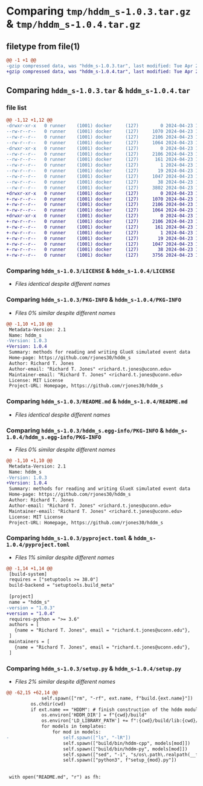 # Comparing `tmp/hddm_s-1.0.3.tar.gz` & `tmp/hddm_s-1.0.4.tar.gz`

## filetype from file(1)

```diff
@@ -1 +1 @@
-gzip compressed data, was "hddm_s-1.0.3.tar", last modified: Tue Apr 23 14:32:09 2024, max compression
+gzip compressed data, was "hddm_s-1.0.4.tar", last modified: Tue Apr 23 14:43:46 2024, max compression
```

## Comparing `hddm_s-1.0.3.tar` & `hddm_s-1.0.4.tar`

### file list

```diff
@@ -1,12 +1,12 @@
-drwxr-xr-x   0 runner    (1001) docker     (127)        0 2024-04-23 14:32:09.452741 hddm_s-1.0.3/
--rw-r--r--   0 runner    (1001) docker     (127)     1070 2024-04-23 14:32:06.000000 hddm_s-1.0.3/LICENSE
--rw-r--r--   0 runner    (1001) docker     (127)     2106 2024-04-23 14:32:09.452741 hddm_s-1.0.3/PKG-INFO
--rw-r--r--   0 runner    (1001) docker     (127)     1064 2024-04-23 14:32:06.000000 hddm_s-1.0.3/README.md
-drwxr-xr-x   0 runner    (1001) docker     (127)        0 2024-04-23 14:32:09.452741 hddm_s-1.0.3/hddm_s.egg-info/
--rw-r--r--   0 runner    (1001) docker     (127)     2106 2024-04-23 14:32:09.000000 hddm_s-1.0.3/hddm_s.egg-info/PKG-INFO
--rw-r--r--   0 runner    (1001) docker     (127)      161 2024-04-23 14:32:09.000000 hddm_s-1.0.3/hddm_s.egg-info/SOURCES.txt
--rw-r--r--   0 runner    (1001) docker     (127)        1 2024-04-23 14:32:09.000000 hddm_s-1.0.3/hddm_s.egg-info/dependency_links.txt
--rw-r--r--   0 runner    (1001) docker     (127)       19 2024-04-23 14:32:09.000000 hddm_s-1.0.3/hddm_s.egg-info/top_level.txt
--rw-r--r--   0 runner    (1001) docker     (127)     1047 2024-04-23 14:32:06.000000 hddm_s-1.0.3/pyproject.toml
--rw-r--r--   0 runner    (1001) docker     (127)       38 2024-04-23 14:32:09.452741 hddm_s-1.0.3/setup.cfg
--rw-r--r--   0 runner    (1001) docker     (127)     3802 2024-04-23 14:32:06.000000 hddm_s-1.0.3/setup.py
+drwxr-xr-x   0 runner    (1001) docker     (127)        0 2024-04-23 14:43:46.937751 hddm_s-1.0.4/
+-rw-r--r--   0 runner    (1001) docker     (127)     1070 2024-04-23 14:43:43.000000 hddm_s-1.0.4/LICENSE
+-rw-r--r--   0 runner    (1001) docker     (127)     2106 2024-04-23 14:43:46.937751 hddm_s-1.0.4/PKG-INFO
+-rw-r--r--   0 runner    (1001) docker     (127)     1064 2024-04-23 14:43:43.000000 hddm_s-1.0.4/README.md
+drwxr-xr-x   0 runner    (1001) docker     (127)        0 2024-04-23 14:43:46.937751 hddm_s-1.0.4/hddm_s.egg-info/
+-rw-r--r--   0 runner    (1001) docker     (127)     2106 2024-04-23 14:43:46.000000 hddm_s-1.0.4/hddm_s.egg-info/PKG-INFO
+-rw-r--r--   0 runner    (1001) docker     (127)      161 2024-04-23 14:43:46.000000 hddm_s-1.0.4/hddm_s.egg-info/SOURCES.txt
+-rw-r--r--   0 runner    (1001) docker     (127)        1 2024-04-23 14:43:46.000000 hddm_s-1.0.4/hddm_s.egg-info/dependency_links.txt
+-rw-r--r--   0 runner    (1001) docker     (127)       19 2024-04-23 14:43:46.000000 hddm_s-1.0.4/hddm_s.egg-info/top_level.txt
+-rw-r--r--   0 runner    (1001) docker     (127)     1047 2024-04-23 14:43:43.000000 hddm_s-1.0.4/pyproject.toml
+-rw-r--r--   0 runner    (1001) docker     (127)       38 2024-04-23 14:43:46.937751 hddm_s-1.0.4/setup.cfg
+-rw-r--r--   0 runner    (1001) docker     (127)     3756 2024-04-23 14:43:43.000000 hddm_s-1.0.4/setup.py
```

### Comparing `hddm_s-1.0.3/LICENSE` & `hddm_s-1.0.4/LICENSE`

 * *Files identical despite different names*

### Comparing `hddm_s-1.0.3/PKG-INFO` & `hddm_s-1.0.4/PKG-INFO`

 * *Files 0% similar despite different names*

```diff
@@ -1,10 +1,10 @@
 Metadata-Version: 2.1
 Name: hddm_s
-Version: 1.0.3
+Version: 1.0.4
 Summary: methods for reading and writing GlueX simulated event data
 Home-page: https://github.com/rjones30/hddm_s
 Author: Richard T. Jones
 Author-email: "Richard T. Jones" <richard.t.jones@uconn.edu>
 Maintainer-email: "Richard T. Jones" <richard.t.jones@uconn.edu>
 License: MIT License
 Project-URL: Homepage, https://github.com/rjones30/hddm_s
```

### Comparing `hddm_s-1.0.3/README.md` & `hddm_s-1.0.4/README.md`

 * *Files identical despite different names*

### Comparing `hddm_s-1.0.3/hddm_s.egg-info/PKG-INFO` & `hddm_s-1.0.4/hddm_s.egg-info/PKG-INFO`

 * *Files 0% similar despite different names*

```diff
@@ -1,10 +1,10 @@
 Metadata-Version: 2.1
 Name: hddm_s
-Version: 1.0.3
+Version: 1.0.4
 Summary: methods for reading and writing GlueX simulated event data
 Home-page: https://github.com/rjones30/hddm_s
 Author: Richard T. Jones
 Author-email: "Richard T. Jones" <richard.t.jones@uconn.edu>
 Maintainer-email: "Richard T. Jones" <richard.t.jones@uconn.edu>
 License: MIT License
 Project-URL: Homepage, https://github.com/rjones30/hddm_s
```

### Comparing `hddm_s-1.0.3/pyproject.toml` & `hddm_s-1.0.4/pyproject.toml`

 * *Files 1% similar despite different names*

```diff
@@ -1,14 +1,14 @@
 [build-system]
 requires = ["setuptools >= 38.0"]
 build-backend = "setuptools.build_meta"
 
 [project]
 name = "hddm_s"
-version = "1.0.3"
+version = "1.0.4"
 requires-python = ">= 3.6"
 authors = [
   {name = "Richard T. Jones", email = "richard.t.jones@uconn.edu"},
 ]
 maintainers = [
   {name = "Richard T. Jones", email = "richard.t.jones@uconn.edu"},
 ]
```

### Comparing `hddm_s-1.0.3/setup.py` & `hddm_s-1.0.4/setup.py`

 * *Files 2% similar despite different names*

```diff
@@ -62,15 +62,14 @@
             self.spawn(["rm", "-rf", ext.name, f"build.{ext.name}"])
         os.chdir(cwd)
         if ext.name == "HDDM": # finish construction of the hddm module
             os.environ['HDDM_DIR'] = f"{cwd}/build"
             os.environ['LD_LIBRARY_PATH'] += f":{cwd}/build/lib:{cwd}/build/lib64"
             for models in templates:
                 for mod in models:
-                    self.spawn(["ls", "-lR"])
                     self.spawn(["build/bin/hddm-cpp", models[mod]])
                     self.spawn(["build/bin/hddm-py", models[mod]])
                     self.spawn(["sed", "-i", "s/os\.path\.realpath(__file__)/'.'/", f"setup_{mod}.py"])
                     self.spawn(["python3", f"setup_{mod}.py"])
 
 
 with open("README.md", "r") as fh:
```

